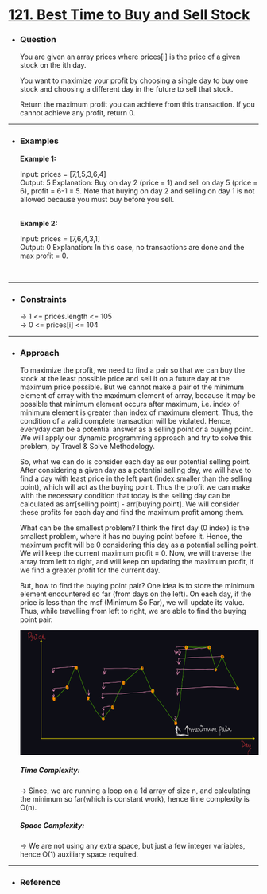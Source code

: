 <a href="https://leetcode.com/problems/best-time-to-buy-and-sell-stock/"><h1>121. Best Time to Buy and Sell Stock</h1></a>

- <h3>Question</h3>
    You are given an array prices where prices[i] is the price of a given stock on the ith day.

    You want to maximize your profit by choosing a single day to buy one stock and choosing a different day in the future to sell that stock.

    Return the maximum profit you can achieve from this transaction. If you cannot achieve any profit, return 0.
<hr>

- <h3>Examples</h3>
    <div>
    <b>Example 1:</b>

    Input: prices = [7,1,5,3,6,4]<br>
    Output: 5
    Explanation: Buy on day 2 (price = 1) and sell on day 5 (price = 6), profit = 6-1 = 5.
    Note that buying on day 2 and selling on day 1 is not allowed because you must buy before you sell.
    </div>
    <br>
    <div>
    <b>Example 2:</b>

    Input: prices = [7,6,4,3,1]<br>
    Output: 0
    Explanation: In this case, no transactions are done and the max profit = 0.
    </div>
    <br>
<hr>

- <h3>Constraints</h3>
    → 1 <= prices.length <= 105 <br>
    → 0 <= prices[i] <= 104
<hr>

- <h3>Approach</h3>
    <div>
    <p>
    To maximize the profit, we need to find a pair so that we can buy the stock at the least possible price and sell it on a future day at the maximum price possible.
    But we cannot make a pair of the minimum element of array with the maximum element of array, because it may be possible that minimum element occurs after maximum, i.e. index of minimum element is greater than index of maximum element. Thus, the condition of a valid complete transaction will be violated.
    Hence, everyday can be a potential answer as a selling point or a buying point. We will apply our dynamic programming approach and try to solve this problem, by Travel & Solve Methodology.</p>
    <p>So, what we can do is consider each day as our potential selling point. After considering a given day as a potential selling day, we will have to find a day with least price in the left part (index smaller than the selling point), which will act as the buying point.
    Thus the profit we can make with the necessary condition that today is the selling day can be calculated as arr[selling point] - arr[buying point].
    We will consider these profits for each day and find the maximum profit among them.
    </p>
    <p>
    What can be the smallest problem?
    I think the first day (0 index) is the smallest problem, where it has no buying point before it. Hence, the maximum profit will be 0 considering this day as a potential selling point.
    We will keep the current maximum profit = 0. Now, we will traverse the array from left to right, and will keep on updating the maximum profit, if we find a greater profit for the current day.
    </p>
    </p>
    But, how to find the buying point pair?
    One idea is to store the minimum element encountered so far (from days on the left). On each day, if the price is less than the msf (Minimum So Far), we will update its value. Thus, while travelling from left to right, we are able to find the buying point pair.
    </p>

    ![example-1](images/img1.png)<br>
    </div>
    <div>
    <h5>Time Complexity: </h5>
    <p>→ Since, we are running a loop on a 1d array of size n, and calculating the minimum so far(which is constant work), hence time complexity is O(n).
    </p>
    <h5>Space Complexity:</h5>
    <p>→ We are not using any extra space, but just a few integer variables, hence O(1) auxiliary space required.
    </p>
    </div>
<hr>

- <h3>Reference</h3>
<!-- 1. [Click Here](https://youtu.be/uoFrIIrp5_g) -->
